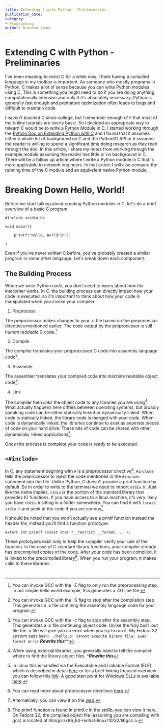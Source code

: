 ```yaml
---
title: Extending C with Python - Preliminaries
publication_date: 
category:
- Programming
author: Brandon James
---
```


# Extending C with Python - Preliminaries

I've been meaning to revist C for a while now. I think having a compiled language in my toolbox is important. As someone who mostly programs in Python, C makes a lot of sense because you can write Python modules using C. This is something you might need to do if you are doing anything computationally intensive and only if it's absolutely necessary. Python is generally fast enough and premature optimization often leads to bugs and difficult to maintain code.  

I haven't touched C since college, but I remember enough of it that most of the online tutorials are overly basic. So I decided an appropriate way to relearn C would be to write a Python Module in C. I started working through the [Python Doc on Extending Python with C](https://docs.python.org/3/extending/extending.html) and I found that it assumes either a whole lot of background on C and the Python/C API or it assumes the reader is willing to spend a significant time doing research as they read through the doc. In this article, I share my notes from working through the example module assuming the reader has little or no background in C. There will be a follow up article where I write a Python module in C that is more applicable to network engineers. In that article I will also compare the running time of the C module and an equivelent native Python module. 

# Breaking Down Hello, World!

Before we start talking about creating Python modules in C, let's do a brief overview of a basic C program.

```
#include <stdio.h>

void main(){

    printf("Hello, World!\n");

}
```

Even if you've never written C before, you've probably created a similar program in some other langauge. Let's break down each component.

## The Building Process

When we write Python code, you don't need to worry about how the interpriter works. In C, the building process can directly impact how your code is executed, so it's important to think about how your code is manipulated when you invoke your compiler. 

1. Preprocess

The preprocessor makes changes to your .c file based on the preprocessor directives mentioned earlier. The code output by the preprocessor is still _human readable_ C code.[^4]

2. Compile

The compiler translates your preprocessed C code into assembly language code[^5]. 

3. Assemble

The assembler translates your compiled code into machine readable object code[^6]. 

4. Link

The compiler then _links_ the object code to any libraries you are using[^7]. What actually happens here differs between operating systems, but broadly speaking code can be either statically linked or dynamically linked. When code is statically linked, the library code is merged with your code. When code is dynamically linked, the libraries continue to exist as seperate pieces of code on your hard drive. These bits of code can be shared with other dynamically linked applications[^8].

Once this process is complete your code is ready to be executed. 

## `<#include>`

In C, any statement begining with `#` is a preprocessor directive[^1]. `#include` tells the preprocessor to inject the code mentioned in the `#include` statement into the file. Unlike Python, C doesn't provide a print function by default. So in order to write to the terminal we need to import `stdio.h`. Just like the name implies, `stdio` is the portion of the standard library that provides IO functions. If you have access to a linux machine, it's very likely you have `stdio.h` sitting in a folder somewhere. You can find it with `locate stdio.h` and peek at the code if you are curious[^2]. 

It should be noted that you won't actually see a printf function instead the header file, instead you'll find a function prototype:

```
extern int printf (const char *__restrict __format, ...);
```

These prototypes exist only to help the compiler verify your use of the function. In the case of C standard library functions, your compiler already has precompiled copies of the code. After your code has been compiled, it is linked to the precompiled library[^3]. When you run your program, it makes calls to these libraries. 

# 

[^1]: You can read more about preprocessor directives [here](https://en.wikibooks.org/wiki/C_Programming/Preprocessor_directives_and_macros). 
[^2]: Alternatively, you can view it on the [web](https://sourceware.org/git/?p=glibc.git;a=blob;f=include/stdio.h;h=9df98b283353e3d5610b8036876833e86a8eeab0;hb=HEAD).
[^3]: The printf function is found in printf.c in the stdlib, you can view it [here](https://sourceware.org/git/?p=glibc.git;a=blob;f=stdio-common/printf.c;h=15f71c1feddf9e8324ab38afb351c7840af5a8fc;hb=9ea3686266dca3f004ba874745a4087a89682617). On Fedora 32, the compiled object file (assuming you are compiling with gcc) is located at /lib/gcc/x86_64-redhat-linux/10/32/libgcc.a. 
[^4]: You can invoke GCC with the -E flag to only run the preprocessing step. In our simple hello world example, this generates a 731 line file. 
[^5]: You can invoke GCC with the -S flag to stop after the compilation step. This generates a .s file contining the assembly langauge code for your program.
[^6]: You can invoke GCC with the -c flag to stop after the assembly step. This generates a .o file continuing object code. Unlike the fully built .out file the .o file will give you an error when you try to run it. My Fedora 32 system says `bash: ./hello.o: cannot execute binary file: Exec format error` ***********Rewrite this*************
[^7]: When using external libraries, you generally need to tell the compiler where to find the library object files. ************Rewrite this***********
[^8]: In Linux this is handled via the Executable and Linkable Format (ELF), which is described in detail [here](http://www.skyfree.org/linux/references/ELF_Format.pdf) or for a brief linking focused overview you can follow this [link](http://csapp.cs.cmu.edu/2e/ch7-preview.pdf). A good start point for Windows DLLs is avaliable [here](https://support.microsoft.com/en-us/help/815065/what-is-a-dll). 